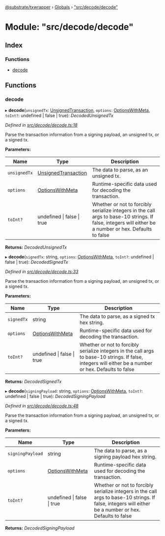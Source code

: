 [@substrate/txwrapper](../README.md) › [Globals](../globals.md) › ["src/decode/decode"](_src_decode_decode_.md)

# Module: "src/decode/decode"

## Index

### Functions

* [decode](_src_decode_decode_.md#decode)

## Functions

###  decode

▸ **decode**(`unsignedTx`: [UnsignedTransaction](../interfaces/_src_util_types_.unsignedtransaction.md), `options`: [OptionsWithMeta](../interfaces/_src_util_types_.optionswithmeta.md), `toInt?`: undefined | false | true): *DecodedUnsignedTx*

*Defined in [src/decode/decode.ts:18](https://github.com/paritytech/txwrapper/blob/2e195b6/src/decode/decode.ts#L18)*

Parse the transaction information from a signing payload, an unsigned tx, or a signed tx.

**Parameters:**

Name | Type | Description |
------ | ------ | ------ |
`unsignedTx` | [UnsignedTransaction](../interfaces/_src_util_types_.unsignedtransaction.md) | The data to parse, as an unsigned tx. |
`options` | [OptionsWithMeta](../interfaces/_src_util_types_.optionswithmeta.md) | Runtime-specific data used for decoding the transaction. |
`toInt?` | undefined &#124; false &#124; true | Whether or not to forcibly serialize integers in the call args to base-10 strings. If false, integers will either be a number or hex. Defaults to false  |

**Returns:** *DecodedUnsignedTx*

▸ **decode**(`signedTx`: string, `options`: [OptionsWithMeta](../interfaces/_src_util_types_.optionswithmeta.md), `toInt?`: undefined | false | true): *DecodedSignedTx*

*Defined in [src/decode/decode.ts:33](https://github.com/paritytech/txwrapper/blob/2e195b6/src/decode/decode.ts#L33)*

Parse the transaction information from a signing payload, an unsigned tx, or a signed tx.

**Parameters:**

Name | Type | Description |
------ | ------ | ------ |
`signedTx` | string | The data to parse, as a signed tx hex string. |
`options` | [OptionsWithMeta](../interfaces/_src_util_types_.optionswithmeta.md) | Runtime-specific data used for decoding the transaction. |
`toInt?` | undefined &#124; false &#124; true | Whether or not to forcibly serialize integers in the call args to base-10 strings. If false, integers will either be a number or hex. Defaults to false  |

**Returns:** *DecodedSignedTx*

▸ **decode**(`signingPayload`: string, `options`: [OptionsWithMeta](../interfaces/_src_util_types_.optionswithmeta.md), `toInt?`: undefined | false | true): *DecodedSigningPayload*

*Defined in [src/decode/decode.ts:48](https://github.com/paritytech/txwrapper/blob/2e195b6/src/decode/decode.ts#L48)*

Parse the transaction information from a signing payload, an unsigned tx, or a signed tx.

**Parameters:**

Name | Type | Description |
------ | ------ | ------ |
`signingPayload` | string | The data to parse, as a signing payload hex string. |
`options` | [OptionsWithMeta](../interfaces/_src_util_types_.optionswithmeta.md) | Runtime-specific data used for decoding the transaction. |
`toInt?` | undefined &#124; false &#124; true | Whether or not to forcibly serialize integers in the call args to base-10 strings. If false, integers will either be a number or hex. Defaults to false  |

**Returns:** *DecodedSigningPayload*
